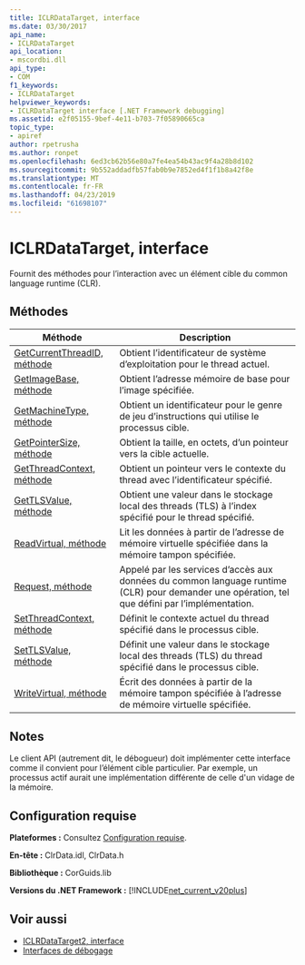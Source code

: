 ```yaml
---
title: ICLRDataTarget, interface
ms.date: 03/30/2017
api_name:
- ICLRDataTarget
api_location:
- mscordbi.dll
api_type:
- COM
f1_keywords:
- ICLRDataTarget
helpviewer_keywords:
- ICLRDataTarget interface [.NET Framework debugging]
ms.assetid: e2f05155-9bef-4e11-b703-7f05890665ca
topic_type:
- apiref
author: rpetrusha
ms.author: ronpet
ms.openlocfilehash: 6ed3cb62b56e80a7fe4ea54b43ac9f4a28b8d102
ms.sourcegitcommit: 9b552addadfb57fab0b9e7852ed4f1f1b8a42f8e
ms.translationtype: MT
ms.contentlocale: fr-FR
ms.lasthandoff: 04/23/2019
ms.locfileid: "61698107"
---
```

# <a name="iclrdatatarget-interface"></a>ICLRDataTarget, interface
Fournit des méthodes pour l’interaction avec un élément cible du common language runtime (CLR).  
  
## <a name="methods"></a>Méthodes  
  
|Méthode|Description|  
|------------|-----------------|  
|[GetCurrentThreadID, méthode](../../../../docs/framework/unmanaged-api/debugging/iclrdatatarget-getcurrentthreadid-method.md)|Obtient l’identificateur de système d’exploitation pour le thread actuel.|  
|[GetImageBase, méthode](../../../../docs/framework/unmanaged-api/debugging/iclrdatatarget-getimagebase-method.md)|Obtient l’adresse mémoire de base pour l’image spécifiée.|  
|[GetMachineType, méthode](../../../../docs/framework/unmanaged-api/debugging/iclrdatatarget-getmachinetype-method.md)|Obtient un identificateur pour le genre de jeu d’instructions qui utilise le processus cible.|  
|[GetPointerSize, méthode](../../../../docs/framework/unmanaged-api/debugging/iclrdatatarget-getpointersize-method.md)|Obtient la taille, en octets, d’un pointeur vers la cible actuelle.|  
|[GetThreadContext, méthode](../../../../docs/framework/unmanaged-api/debugging/iclrdatatarget-getthreadcontext-method.md)|Obtient un pointeur vers le contexte du thread avec l’identificateur spécifié.|  
|[GetTLSValue, méthode](../../../../docs/framework/unmanaged-api/debugging/iclrdatatarget-gettlsvalue-method.md)|Obtient une valeur dans le stockage local des threads (TLS) à l’index spécifié pour le thread spécifié.|  
|[ReadVirtual, méthode](../../../../docs/framework/unmanaged-api/debugging/iclrdatatarget-readvirtual-method.md)|Lit les données à partir de l’adresse de mémoire virtuelle spécifiée dans la mémoire tampon spécifiée.|  
|[Request, méthode](../../../../docs/framework/unmanaged-api/debugging/iclrdatatarget-request-method.md)|Appelé par les services d’accès aux données du common language runtime (CLR) pour demander une opération, tel que défini par l’implémentation.|  
|[SetThreadContext, méthode](../../../../docs/framework/unmanaged-api/debugging/iclrdatatarget-setthreadcontext-method.md)|Définit le contexte actuel du thread spécifié dans le processus cible.|  
|[SetTLSValue, méthode](../../../../docs/framework/unmanaged-api/debugging/iclrdatatarget-settlsvalue-method.md)|Définit une valeur dans le stockage local des threads (TLS) du thread spécifié dans le processus cible.|  
|[WriteVirtual, méthode](../../../../docs/framework/unmanaged-api/debugging/iclrdatatarget-writevirtual-method.md)|Écrit des données à partir de la mémoire tampon spécifiée à l’adresse de mémoire virtuelle spécifiée.|  
  
## <a name="remarks"></a>Notes  
 Le client API (autrement dit, le débogueur) doit implémenter cette interface comme il convient pour l’élément cible particulier. Par exemple, un processus actif aurait une implémentation différente de celle d'un vidage de la mémoire.  
  
## <a name="requirements"></a>Configuration requise  
 **Plateformes :** Consultez [Configuration requise](../../../../docs/framework/get-started/system-requirements.md).  
  
 **En-tête :** ClrData.idl, ClrData.h  
  
 **Bibliothèque :** CorGuids.lib  
  
 **Versions du .NET Framework :** [!INCLUDE[net_current_v20plus](../../../../includes/net-current-v20plus-md.md)]  
  
## <a name="see-also"></a>Voir aussi

- [ICLRDataTarget2, interface](../../../../docs/framework/unmanaged-api/debugging/iclrdatatarget2-interface.md)
- [Interfaces de débogage](../../../../docs/framework/unmanaged-api/debugging/debugging-interfaces.md)
